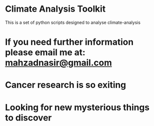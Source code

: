 # Climate Analysis Toolkit
This is a set of python  scripts designed to analyse climate-analysis
# If you need further information please email me at: mahzadnasir@gmail.com
# Cancer research is so exiting
# Looking for new mysterious things to discover
